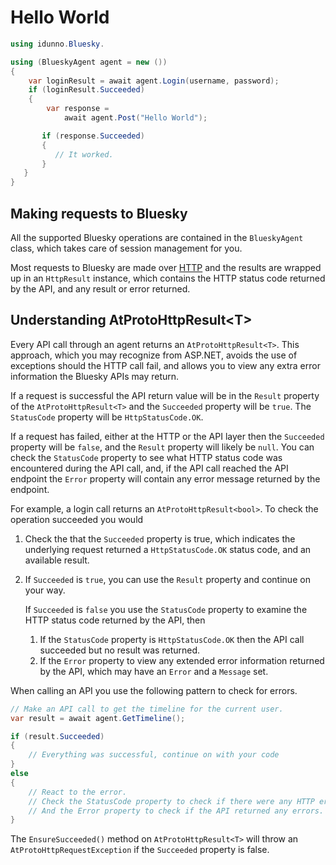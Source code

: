 # <a name="gettingStarted">Hello World</a>

```c#
using idunno.Bluesky.

using (BlueskyAgent agent = new ())
{
    var loginResult = await agent.Login(username, password);
    if (loginResult.Succeeded)
    {
        var response = 
            await agent.Post("Hello World");

       if (response.Succeeded)
       {
          // It worked.
       }
   }
}
```

## <a name="makingRequests">Making requests to Bluesky</a>

All the supported Bluesky operations are contained in the `BlueskyAgent` class, which takes care of session management for you.

Most requests to Bluesky are made over [HTTP](https://docs.bsky.app/docs/category/http-reference) and the results are wrapped up in an `HttpResult` instance,
which contains the HTTP status code returned by the API, and any result or error returned.

## <a name="understandingResults">Understanding AtProtoHttpResult&lt;T&gt;</a>

Every API call through an agent returns an `AtProtoHttpResult<T>`. This approach, which you may recognize from ASP.NET,
avoids the use of exceptions should the HTTP call fail, and allows you to view any extra error information the Bluesky APIs may return.

If a request is successful the API return value will be in the `Result` property of the `AtProtoHttpResult<T>` and
the `Succeeded` property will be `true`. The `StatusCode` property will be `HttpStatusCode.OK`.

If a request has failed, either at the HTTP or the API layer then the `Succeeded` property will be `false`, and
the `Result` property will likely be `null`. You can check the `StatusCode` property to see what HTTP status code was
encountered during the API call, and, if the API call reached the API endpoint the `Error` property will contain any
error message returned by the endpoint.

For example, a login call returns an `AtProtoHttpResult<bool>`. To check the operation succeeded you would

1. Check the that the `Succeeded` property is true, which indicates the underlying request returned a `HttpStatusCode.OK` status code, and an available result.
2. If `Succeeded` is `true`, you can use the `Result` property and continue on your way.

   If `Succeeded` is `false` you use the `StatusCode` property to examine the HTTP status code returned by the API, then
   1. If the `StatusCode` property is `HttpStatusCode.OK` then the API call succeeded but no result was returned.
   2. If the `Error` property to view any extended error information returned by the API, which may have an `Error` and a `Message` set.

When calling an API you use the following pattern to check for errors.

```c#
// Make an API call to get the timeline for the current user.
var result = await agent.GetTimeline();

if (result.Succeeded)
{
    // Everything was successful, continue on with your code
}
else
{
    // React to the error.
    // Check the StatusCode property to check if there were any HTTP errors
    // And the Error property to check if the API returned any errors.
}
```

The `EnsureSucceeded()` method on `AtProtoHttpResult<T>` will throw an `AtProtoHttpRequestException` if the `Succeeded` property is false.

